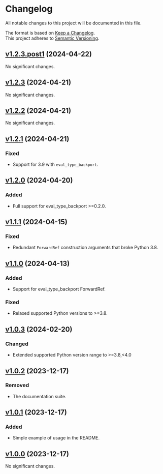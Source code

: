 # Changelog

All notable changes to this project will be documented in this file.

The format is based on [Keep a Changelog](http://keepachangelog.com/en/1.0.0/).<br/>
This project adheres to [Semantic Versioning](http://semver.org/spec/v2.0.0.html).

<!-- insertion marker -->

## [v1.2.3.post1](https://github.com/bswck/class_singledispatch/tree/v1.2.3.post1) (2024-04-22)


No significant changes.


## [v1.2.3](https://github.com/bswck/class_singledispatch/tree/v1.2.3) (2024-04-21)


No significant changes.


## [v1.2.2](https://github.com/bswck/class_singledispatch/tree/v1.2.2) (2024-04-21)


No significant changes.


## [v1.2.1](https://github.com/bswck/class_singledispatch/tree/v1.2.1) (2024-04-21)


### Fixed

- Support for 3.9 with `eval_type_backport`.


## [v1.2.0](https://github.com/bswck/class_singledispatch/tree/v1.2.0) (2024-04-20)


### Added

- Full support for eval_type_backport >=0.2.0.


## [v1.1.1](https://github.com/bswck/class_singledispatch/tree/v1.1.1) (2024-04-15)


### Fixed

- Redundant `ForwardRef` construction arguments that broke Python 3.8.


## [v1.1.0](https://github.com/bswck/class_singledispatch/tree/v1.1.0) (2024-04-13)


### Added

- Support for eval_type_backport ForwardRef.

### Fixed

- Relaxed supported Python versions to >=3.8.


## [v1.0.3](https://github.com/bswck/class_singledispatch/tree/v1.0.3) (2024-02-20)


### Changed

- Extended supported Python version range to >=3.8,<4.0


## [v1.0.2](https://github.com/bswck/class_singledispatch/tree/v1.0.2) (2023-12-17)


### Removed

- The documentation suite.


## [v1.0.1](https://github.com/bswck/class_singledispatch/tree/v1.0.1) (2023-12-17)


### Added

- Simple example of usage in the README.


## [v1.0.0](https://github.com/bswck/class_singledispatch/tree/v1.0.0) (2023-12-17)


No significant changes.
